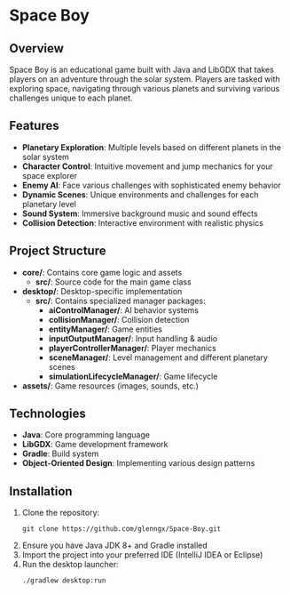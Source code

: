 # Space Boy

## Overview
Space Boy is an educational game built with Java and LibGDX that takes players on an adventure through the solar system. Players are tasked with exploring space, navigating through various planets and surviving various challenges unique to each planet.

## Features
- **Planetary Exploration**: Multiple levels based on different planets in the solar system
- **Character Control**: Intuitive movement and jump mechanics for your space explorer
- **Enemy AI**: Face various challenges with sophisticated enemy behavior
- **Dynamic Scenes**: Unique environments and challenges for each planetary level 
- **Sound System**: Immersive background music and sound effects
- **Collision Detection**: Interactive environment with realistic physics

## Project Structure
- **core/**: Contains core game logic and assets
  - **src/**: Source code for the main game class
- **desktop/**: Desktop-specific implementation
  - **src/**: Contains specialized manager packages:
    - **aiControlManager/**: AI behavior systems
    - **collisionManager/**: Collision detection
    - **entityManager/**: Game entities
    - **inputOutputManager/**: Input handling & audio
    - **playerControllerManager/**: Player mechanics
    - **sceneManager/**: Level management and different planetary scenes
    - **simulationLifecycleManager/**: Game lifecycle
- **assets/**: Game resources (images, sounds, etc.)

## Technologies
- **Java**: Core programming language
- **LibGDX**: Game development framework
- **Gradle**: Build system
- **Object-Oriented Design**: Implementing various design patterns

## Installation
1. Clone the repository:
   ```
   git clone https://github.com/glenngx/Space-Boy.git
   ```
2. Ensure you have Java JDK 8+ and Gradle installed
3. Import the project into your preferred IDE (IntelliJ IDEA or Eclipse)
4. Run the desktop launcher:
   ```
   ./gradlew desktop:run
   ```
